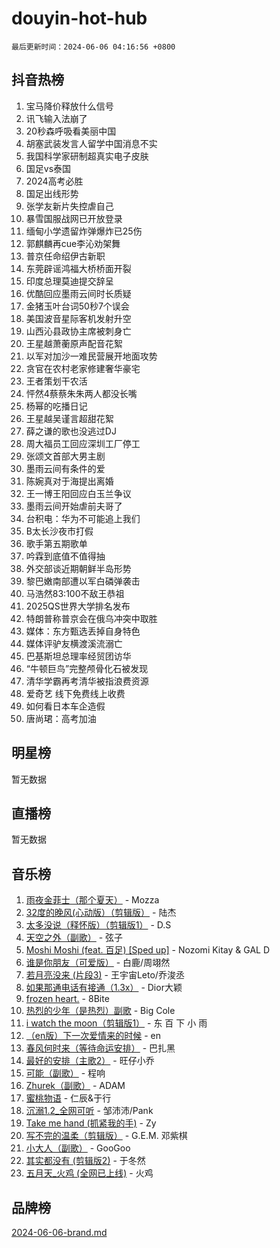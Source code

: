 # douyin-hot-hub

`最后更新时间：2024-06-06 04:16:56 +0800`

## 抖音热榜

1. 宝马降价释放什么信号
1. 讯飞输入法崩了
1. 20秒森呼吸看美丽中国
1. 胡塞武装发言人留学中国消息不实
1. 我国科学家研制超真实电子皮肤
1. 国足vs泰国
1. 2024高考必胜
1. 国足出线形势
1. 张学友新片失控虐自己
1. 暴雪国服战网已开放登录
1. 缅甸小学遗留炸弹爆炸已25伤
1. 郭麒麟再cue李沁劝架舞
1. 普京任命绍伊古新职
1. 东莞辟谣鸿福大桥桥面开裂
1. 印度总理莫迪提交辞呈
1. 优酷回应墨雨云间时长质疑
1. 金猪玉叶台词50秒7个误会
1. 美国波音星际客机发射升空
1. 山西沁县政协主席被刺身亡
1. 王星越萧蘅原声配音花絮
1. 以军对加沙一难民营展开地面攻势
1. 贪官在农村老家修建奢华豪宅
1. 王者策划干农活
1. 怦然4蔡蔡朱朱两人都没长嘴
1. 杨幂的吃播日记
1. 王星越吴谨言超甜花絮
1. 薛之谦的歌也没逃过DJ
1. 周大福员工回应深圳工厂停工
1. 张颂文首部大男主剧
1. 墨雨云间有条件的爱
1. 陈婉真对于海提出离婚
1. 王一博王阳回应白玉兰争议
1. 墨雨云间开始虐前夫哥了
1. 台积电：华为不可能追上我们
1. B太长沙夜市打假
1. 歌手第五期歌单
1. 吟霖到底值不值得抽
1. 外交部谈近期朝鲜半岛形势
1. 黎巴嫩南部遭以军白磷弹袭击
1. 马浩然83:100不敌王恭祖
1. 2025QS世界大学排名发布
1. 特朗普称普京会在俄乌冲突中取胜
1. 媒体：东方甄选丢掉自身特色
1. 媒体评驴友横渡溪流溺亡
1. 巴基斯坦总理率经贸团访华
1. “牛顿巨鸟”完整颅骨化石被发现
1. 清华学霸再考清华被指浪费资源
1. 爱奇艺 线下免费线上收费
1. 如何看日本车企造假
1. 唐尚珺：高考加油

## 明星榜

暂无数据

## 直播榜

暂无数据

## 音乐榜

1. [雨夜金菲士（那个夏天）](https://sf5-hl-cdn-tos.douyinstatic.com/obj/tos-cn-ve-2774/osPmPLDWQBBE2Z6bftCgYwkFaF4pEYEneXaZQs) - Mozza
1. [32度的晚风(心动版）（剪辑版）](https://sf3-cdn-tos.douyinstatic.com/obj/tos-cn-ve-2774/owNyabsyWdzUulxhoJfK8IBXgp0UMQAHpvGh2B) - 陆杰
1. [太多没说（释怀版）（剪辑版1）](https://sf5-hl-cdn-tos.douyinstatic.com/obj/tos-cn-ve-2774/oEbKIiDC0BA8CJOQHYA6aeCVYeHgckHdntZSDj) - D.S
1. [天空之外（副歌）](https://sf5-hl-cdn-tos.douyinstatic.com/obj/tos-cn-ve-2774/oAYn0BTp8jS8iSyZSHMUWAikyvAWI1c7aiJTr) - 弦子
1. [Moshi Moshi (feat. 百足) [Sped up]](https://sf5-hl-cdn-tos.douyinstatic.com/obj/tos-cn-ve-2774/ocCPFQcXJLeroaIdQLIGAoeeYM3OAUYGDguHXz) - Nozomi Kitay & GAL D
1. [谁是你朋友（可爱版）](https://sf5-hl-cdn-tos.douyinstatic.com/obj/tos-cn-ve-2774/owKjggBwGZexYCjVAIeEFURf1LJTjMDaK6AzKN) - 白鹿/周翊然
1. [若月亮没来 (片段3)](https://sf5-hl-cdn-tos.douyinstatic.com/obj/tos-cn-ve-2774/okfyEUsGW1B1ovJi5JiN9IjvAT2lMwA054GoEB) - 王宇宙Leto/乔浚丞
1. [如果那通电话有接通（1.3x）](https://sf5-hl-cdn-tos.douyinstatic.com/obj/tos-cn-ve-2774/ocJeJKhUhAJG8EYZiEFfGFAPkD3beMQ5mwDv1e) - Dior大颖
1. [frozen heart.](https://sf5-hl-cdn-tos.douyinstatic.com/obj/tos-cn-ve-2774/oIIWJfyjIACZA9zQMtnJ6hQQhFC4vhCupoRBsO) - 8Bite
1. [热烈的少年（是热烈）副歌](https://sf5-hl-cdn-tos.douyinstatic.com/obj/tos-cn-ve-2774/owVNI0CLDAUMtSz6TEYvfFBFL4UDFFhLfgK8fa) - Big Cole
1. [i watch the moon（剪辑版1）](https://sf5-hl-cdn-tos.douyinstatic.com/obj/tos-cn-ve-2774/o0I9mSChzHZANMJIEBfkCQzzg6N5WAcVtqft9P) - 东 百 下 小 雨
1. [（en版）下一次爱情来的时候](https://sf5-hl-cdn-tos.douyinstatic.com/obj/tos-cn-ve-2774/owZIscFWHUMFAbrAisiax4ioKVNAKH9jYvbBk) - en
1. [春风何时来（等待命运安排）](https://sf5-hl-cdn-tos.douyinstatic.com/obj/tos-cn-ve-2774/oICBNbD3gelMfB4WgiD1KI2jQtXZE2FgHLwtsl) - 巴扎黑
1. [最好的安排（主歌2）](https://sf5-hl-cdn-tos.douyinstatic.com/obj/tos-cn-ve-2774/oMMZX1DuHpMwgoDztBmZswgQnbCeeANZxBHkFY) - 旺仔小乔
1. [可能（副歌）](https://sf3-cdn-tos.douyinstatic.com/obj/tos-cn-ve-2774/cde1731888894259b333569393c2fb51) - 程响
1. [Zhurek（副歌）](https://sf3-cdn-tos.douyinstatic.com/obj/tos-cn-ve-2774/ooQm8FBZQDlf0btEYgVpCcSCQfrdJGBEKZYBGS) - ADAM
1. [蜜桃物语](https://sf5-hl-cdn-tos.douyinstatic.com/obj/tos-cn-ve-2774/oIhOSCZtIACtYU4XQkngiW9kCBfVD1Fz9IYeqL) - 仁辰&于行
1. [沉溺1.2_全网可听](https://sf27-cdn-tos.douyinstatic.com/obj/tos-cn-ve-2774/ok2QoiBqsWAX9McZmWiI9gAB0EzwD4Xj6yfmtH) - 邹沛沛/Pank
1. [Take me hand (抓紧我的手)](https://sf5-hl-cdn-tos.douyinstatic.com/obj/tos-cn-ve-2774/os8GB2fDQQmJZTmtomg0gHX5fBACiEgcFgEKYg) - Zy
1. [写不完的温柔（剪辑版）](https://sf3-cdn-tos.douyinstatic.com/obj/tos-cn-ve-2774/oYBzzZQJ233GfwkemJJffAIWgeIYrjZfWhHTcG) - G.E.M. 邓紫棋
1. [小大人（副歌）](https://sf3-cdn-tos.douyinstatic.com/obj/tos-cn-ve-2774/oIhaDwehWhLFsVIG7QIICLLazDNGJAGg5geeb4) - GooGoo
1. [其实都没有 (剪辑版2)](https://sf5-hl-cdn-tos.douyinstatic.com/obj/tos-cn-ve-2774/oEBNQenHZtBhxYjGgUDQk0BCHTigQafgFlbQ7k) - 于冬然
1. [五月天_火鸡 (全网已上线)](https://sf5-hl-cdn-tos.douyinstatic.com/obj/tos-cn-ve-2774/oEtOMSQZstjlJ4nfBEgeqN29IbWjkmDBrFtF2C) - 火鸡

## 品牌榜

[2024-06-06-brand.md](2024-06-06-brand.md)
